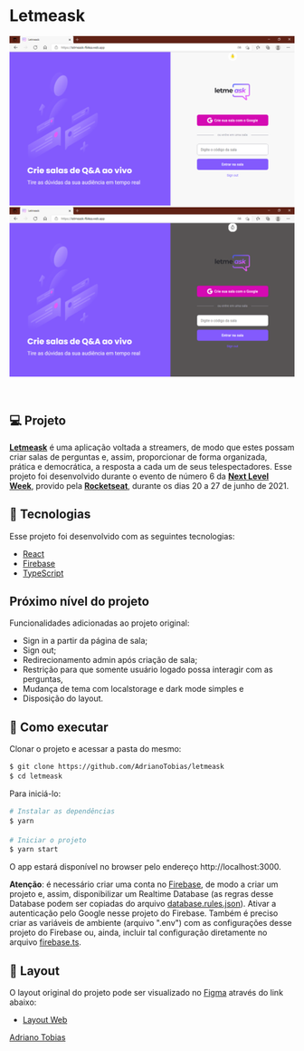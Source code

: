 # Letmeask

![Homne light do projeto](/.github/letmeask-home-light.png)
![Homne dark do projeto](/.github/letmeask-home-dark.png)

<br>

## 💻 Projeto

**[Letmeask](https://letmeask-f64ea.web.app/)** é uma aplicação voltada a streamers, de modo que estes possam criar salas de perguntas e, assim, proporcionar de forma organizada, prática e democrática, a resposta a cada um de seus telespectadores. Esse projeto foi desenvolvido durante o evento de número 6 da **[Next Level Week](https://nextlevelweek.com/)**, provido pela **[Rocketseat](https://rocketseat.com.br/)**, durante os dias 20 a 27 de junho de 2021.


## 🧪 Tecnologias

Esse projeto foi desenvolvido com as seguintes tecnologias:

- [React](https://reactjs.org)
- [Firebase](https://firebase.google.com/)
- [TypeScript](https://www.typescriptlang.org/)


##  Próximo nível do projeto

Funcionalidades adicionadas ao projeto original:

- Sign in a partir da página de sala;
- Sign out;
- Redirecionamento admin após criação de sala;
- Restrição para que somente usuário logado possa interagir com as perguntas,
- Mudança de tema com localstorage e dark mode simples e
- Disposição do layout.


## 🚀 Como executar

Clonar o projeto e acessar a pasta do mesmo:

```bash
$ git clone https://github.com/AdrianoTobias/letmeask 
$ cd letmeask
```

Para iniciá-lo:
```bash
# Instalar as dependências
$ yarn

# Iniciar o projeto
$ yarn start
```
O app estará disponível no browser pelo endereço http://localhost:3000.

**Atenção**: é necessário criar uma conta no [Firebase](https://firebase.google.com/), de modo a criar um projeto e, assim, disponibilizar um Realtime Database (as regras desse Database podem ser copiadas do arquivo [database.rules.json](/database.rules.json)). Ativar a autenticação pelo Google nesse projeto do Firebase. Também é preciso criar as variáveis de ambiente (arquivo ".env") com as configurações desse projeto do Firebase ou, ainda, incluir tal configuração diretamente no arquivo [firebase.ts](/src/services/firebase.ts).


## 🔖 Layout

O layout original do projeto pode ser visualizado no [Figma](http://figma.com/) através do link abaixo:

- [Layout Web](https://www.figma.com/file/u0BQK8rCf2KgzcukdRRCWh/Letmeask/duplicate) 



[Adriano Tobias](https://github.com/AdrianoTobias)